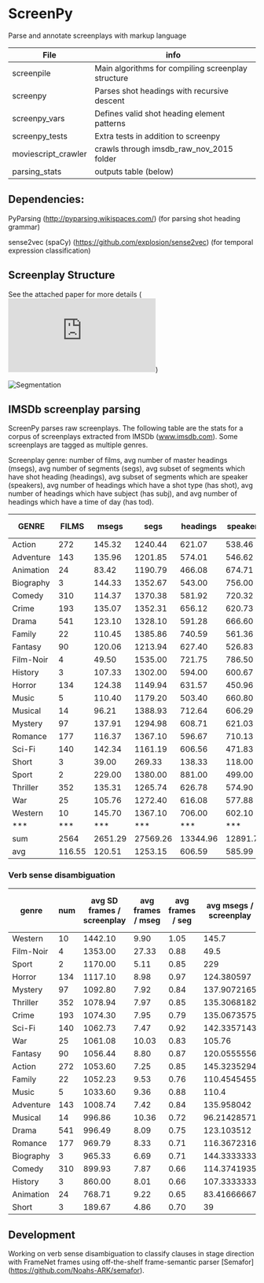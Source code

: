 # ScreenPy
Parse and annotate screenplays with markup language

| File     | info |
|--- | ---|
|screenpile | Main algorithms for compiling screenplay structure|
|screenpy | Parses shot headings with recursive descent |
|screenpy_vars | Defines valid shot heading element patterns |
|screenpy_tests | Extra tests in addition to screenpy |
|moviescript_crawler | crawls through imsdb_raw_nov_2015 folder |
|parsing_stats | outputs table (below) |


Dependencies:
---


PyParsing  (http://pyparsing.wikispaces.com/) (for parsing shot heading grammar)


sense2vec (spaCy) (https://github.com/explosion/sense2vec) (for temporal expression classification)


Screenplay Structure
---

See the attached paper for more details (![Paper](https://github.com/drwiner/ScreenPy/blob/master/INT17_screenplays.pdf))


![Segmentation](https://www.github.com/drwiner/screenpy/blob/master/scene_segs.png)


IMSDb screenplay parsing
---


ScreenPy parses raw screenplays. The following table are the stats for a corpus of screenplays extracted from IMSDb (www.imsdb.com). Some screenplays are tagged as multiple genres.

Screenplay genre: number of films, avg number of master headings (msegs), avg number of segments (segs), avg subset of segments which have shot heading (headings), avg subset of segments which are speaker (speakers), avg number of headings which have a shot type (has shot), avg number of headings which have subject (has subj), and avg number of headings which have a time of day (has tod).

|	GENRE	|	FILMS	|	msegs	|	segs	|	headings	|	speakers	|	has shot	|	has subj	|	has tod	|
|	---------	|	---------	|	---------	|	---------	|	---------	|	---------	|	---------	|	---------	|	---------	|
|	Action	|	272	|	145.32	|	1240.44	|	621.07	|	538.46	|	26.28	|	207.86	|	89.86	|
|	Adventure	|	143	|	135.96	|	1201.85	|	574.01	|	546.62	|	19.32	|	181.02	|	80.64	|
|	Animation	|	24	|	83.42	|	1190.79	|	466.08	|	674.71	|	18.96	|	116.88	|	47.92	|
|	Biography	|	3	|	144.33	|	1352.67	|	543.00	|	756.00	|	8.33	|	57.67	|	123.00	|
|	Comedy	|	310	|	114.37	|	1370.38	|	581.92	|	720.32	|	20.25	|	174.33	|	78.83	|
|	Crime	|	193	|	135.07	|	1352.31	|	656.12	|	620.73	|	18.33	|	185.67	|	93.49	|
|	Drama	|	541	|	123.10	|	1328.10	|	591.28	|	666.60	|	20.36	|	161.21	|	85.77	|
|	Family	|	22	|	110.45	|	1385.86	|	740.59	|	561.36	|	36.95	|	208.23	|	59.64	|
|	Fantasy	|	90	|	120.06	|	1213.94	|	627.40	|	526.83	|	29.60	|	227.74	|	73.33	|
|	Film-Noir	|	4	|	49.50	|	1535.00	|	721.75	|	786.50	|	139.25	|	201.50	|	13.00	|
|	History	|	3	|	107.33	|	1302.00	|	594.00	|	600.67	|	1.67	|	175.33	|	95.00	|
|	Horror	|	134	|	124.38	|	1149.94	|	631.57	|	450.96	|	32.89	|	238.72	|	79.32	|
|	Music	|	5	|	110.40	|	1179.20	|	503.40	|	660.80	|	7.00	|	53.60	|	96.40	|
|	Musical	|	14	|	96.21	|	1388.93	|	712.64	|	606.29	|	27.00	|	208.43	|	71.57	|
|	Mystery	|	97	|	137.91	|	1294.98	|	608.71	|	621.03	|	14.27	|	168.92	|	90.93	|
|	Romance	|	177	|	116.37	|	1367.10	|	596.67	|	710.13	|	25.08	|	176.86	|	84.27	|
|	Sci-Fi	|	140	|	142.34	|	1161.19	|	606.56	|	471.83	|	23.66	|	202.91	|	79.14	|
|	Short	|	3	|	39.00	|	269.33	|	138.33	|	118.00	|	8.33	|	32.67	|	25.67	|
|	Sport	|	2	|	229.00	|	1380.00	|	881.00	|	499.00	|	3.00	|	647.00	|	71.00	|
|	Thriller	|	352	|	135.31	|	1265.74	|	626.78	|	574.90	|	25.98	|	216.25	|	86.01	|
|	War	|	25	|	105.76	|	1272.40	|	616.08	|	577.88	|	26.36	|	263.68	|	85.88	|
|	Western	|	10	|	145.70	|	1367.10	|	706.00	|	602.10	|	76.10	|	223.50	|	103.30	|
| *** | *** | *** | *** | *** | *** | *** | *** | *** |
|	sum	|	2564	|	2651.29	|	27569.26	|	13344.96	|	12891.72	|	608.97	|	4329.98	|	1713.95	|
|	avg	|	116.55	|	120.51	|	1253.15	|	606.59	|	585.99	|	27.68	|	196.82	|	77.91	|


### Verb sense disambiguation


genre	|	num	|	avg SD frames / screenplay	|	avg frames / mseg	|	avg frames / seg	|	avg msegs / screenplay	|	avg segs / screenplay	|	avg headings/screenplay	|	avg speaking-turns/ screenplay	|	avg has-shot		|	avg has-shot	|	has-subj	|
|	---------	|	---------	|	---------	|	---------	|	---------	|	---------	|	---------	|	---------	|	---------	| ---------	|	---------	|	---------	|
Western	|	10	|	1442.10	|	9.90	|	1.05	|	145.7	|	1367.1	|	706	|	602.1	|	76.1		|	223.5	|	103.3	|
Film-Noir	|	4	|	1353.00	|	27.33	|	0.88	|	49.5	|	1535	|	721.75	|	786.5	|	139.25		|	201.5	|	13	|
Sport	|	2	|	1170.00	|	5.11	|	0.85	|	229	|	1380	|	881	|	499	|	3		|	647	|	71	|
Horror	|	134	|	1117.10	|	8.98	|	0.97	|	124.380597	|	1149.940299	|	631.5671642	|	450.9552239	|	32.8880597		|	238.7238806	|	79.32089552	|
Mystery	|	97	|	1092.80	|	7.92	|	0.84	|	137.9072165	|	1294.979381	|	608.7113402	|	621.0309278	|	14.26804124		|	168.9175258	|	90.92783505	|
Thriller	|	352	|	1078.94	|	7.97	|	0.85	|	135.3068182	|	1265.744318	|	626.7755682	|	574.9005682	|	25.98011364		|	216.2528409	|	86.00568182	|
Crime	|	193	|	1074.30	|	7.95	|	0.79	|	135.0673575	|	1352.310881	|	656.1243523	|	620.7253886	|	18.33160622		|	185.6683938	|	93.48704663	|
Sci-Fi	|	140	|	1062.73	|	7.47	|	0.92	|	142.3357143	|	1161.192857	|	606.5571429	|	471.8285714	|	23.65714286		|	202.9142857	|	79.13571429	|
War	|	25	|	1061.08	|	10.03	|	0.83	|	105.76	|	1272.4	|	616.08	|	577.88	|	26.36		|	263.68	|	85.88	|
Fantasy	|	90	|	1056.44	|	8.80	|	0.87	|	120.0555556	|	1213.944444	|	627.4	|	526.8333333	|	29.6		|	227.7444444	|	73.33333333	|
Action	|	272	|	1053.60	|	7.25	|	0.85	|	145.3235294	|	1240.441176	|	621.0735294	|	538.4632353	|	26.28308824		|	207.8566176	|	89.86397059	|
Family	|	22	|	1052.23	|	9.53	|	0.76	|	110.4545455	|	1385.863636	|	740.5909091	|	561.3636364	|	36.95454545		|	208.2272727	|	59.63636364	|
Music	|	5	|	1033.60	|	9.36	|	0.88	|	110.4	|	1179.2	|	503.4	|	660.8	|	7		|	53.6	|	96.4	|
Adventure	|	143	|	1008.74	|	7.42	|	0.84	|	135.958042	|	1201.846154	|	574.006993	|	546.6223776	|	19.32167832		|	181.020979	|	80.64335664	|
Musical	|	14	|	996.86	|	10.36	|	0.72	|	96.21428571	|	1388.928571	|	712.6428571	|	606.2857143	|	27		|	208.4285714	|	71.57142857	|
Drama	|	541	|	996.49	|	8.09	|	0.75	|	123.103512	|	1328.096118	|	591.2809612	|	666.6044362	|	20.35674677		|	161.2144177	|	85.77264325	|
Romance	|	177	|	969.79	|	8.33	|	0.71	|	116.3672316	|	1367.101695	|	596.6666667	|	710.1299435	|	25.08474576		|	176.8587571	|	84.26553672	|
Biography	|	3	|	965.33	|	6.69	|	0.71	|	144.3333333	|	1352.666667	|	543	|	756	|	8.333333333		|	57.66666667	|	123	|
Comedy	|	310	|	899.93	|	7.87	|	0.66	|	114.3741935	|	1370.380645	|	581.9193548	|	720.3225806	|	20.24516129		|	174.3290323	|	78.82580645	|
History	|	3	|	860.00	|	8.01	|	0.66	|	107.3333333	|	1302	|	594	|	600.6666667	|	1.666666667		|	175.3333333	|	95	|
Animation	|	24	|	768.71	|	9.22	|	0.65	|	83.41666667	|	1190.791667	|	466.0833333	|	674.7083333	|	18.95833333		|	116.875	|	47.91666667	|
Short	|	3	|	189.67	|	4.86	|	0.70	|	39	|	269.3333333	|	138.3333333	|	118	|	8.333333333		|	32.66666667	|	25.66666667	|



Development
---
Working on verb sense disambiguation to classify clauses in stage direction with FrameNet frames using off-the-shelf frame-semantic parser [Semafor] (https://github.com/Noahs-ARK/semafor).